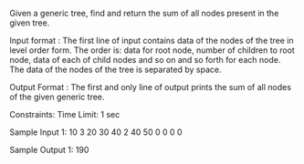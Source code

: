 Given a generic tree, find and return the sum of all nodes present in the given tree.

Input format :
The first line of input contains data of the nodes of the tree in level order form. The order is: data for root node, number of children to root node, data of each of child nodes and so on and so forth for each node. The data of the nodes of the tree is separated by space.   

Output Format :
The first and only line of output prints the sum of all nodes of the given generic tree.

Constraints:
Time Limit: 1 sec

Sample Input 1:
10 3 20 30 40 2 40 50 0 0 0 0 

Sample Output 1:
190
